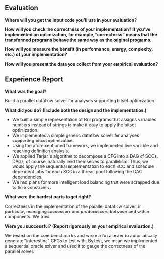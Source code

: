## Evaluation

**Where will you get the input code you’ll use in your evaluation?**

**How will you check the correctness of your implementation? If you’ve implemented an optimization, for example, “correctness” means that the transformed programs behave the same way as the original programs.**

**How will you measure the benefit (in performance, energy, complexity, etc.) of your implementation?**

**How will you present the data you collect from your empirical evaluation?**

## Experience Report

**What was the goal?**

Build a parallel dataflow solver for analyses supporting bitset optimization.

**What did you do? (Include both the design and the implementation.)**

- We built a simple representation of Bril programs that assigns variables numbers instead of strings to make it easy to apply the bitset optimization.
- We implemented a simple generic dataflow solver for analyses supporting bitset optimization.
- Using the aforementioned framework, we implemented live variable and reaching definition analysis.
- We applied Tarjan's algorithm to decompose a CFG into a DAG of SCCs. DAGs, of course, naturally lend themselves to parallelism.
Thus, we would apply the sequential implementation to each SCC and schedule dependent jobs for each SCC in a thread pool following the DAG dependencies.
- We had plans for more intelligent load balancing that were scrapped due to time constraints.

**What were the hardest parts to get right?**

Correctness in the implementation of the parallel dataflow solver, in particular, managing successors and predecessors between and within components.
We tried 

**Were you successful? (Report rigorously on your empirical evaluation.)**

We tested on the core benchmarks and wrote a fuzz tester to automatically generate "interesting" CFGs to test with.
By test, we mean we implemented a sequential oracle solver and used it to gauge the correctness of the parallel solver.
